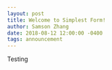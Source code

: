 ```yaml
---
layout: post
title: Welcome to Simplest Form!
author: Samson Zhang
date: 2018-08-12 12:00:00 -0400
tags: announcement
---
```


Testing

